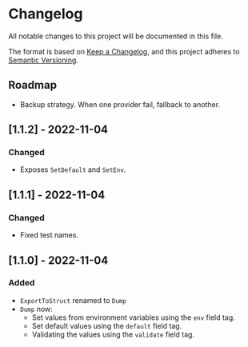 # Changelog

All notable changes to this project will be documented in this file.

The format is based on [Keep a Changelog](https://keepachangelog.com/en/1.0.0/),
and this project adheres to [Semantic Versioning](https://semver.org/spec/v2.0.0.html).

## Roadmap

- Backup strategy. When one provider fail, fallback to another.

## [1.1.2] - 2022-11-04
### Changed
- Exposes `SetDefault` and `SetEnv`.


## [1.1.1] - 2022-11-04
### Changed
- Fixed test names.


## [1.1.0] - 2022-11-04
### Added
- `ExportToStruct` renamed to `Dump`
- `Dump` now:
    - Set values from environment variables using the `env` field tag.
    - Set default values using the `default` field tag.
    - Validating the values using the `validate` field tag.

